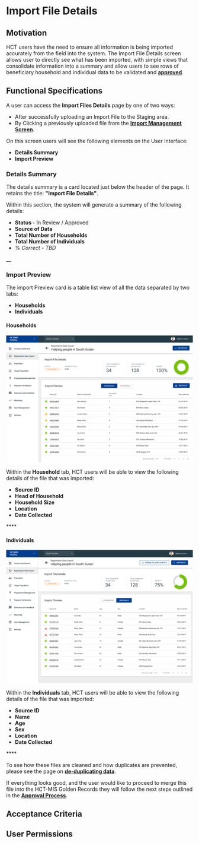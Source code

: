 # Import File Details

## Motivation

HCT users have the need to ensure all information is being imported accurately from the field into the system. The Import File Details screen allows user to directly see what has been imported, with simple views that consolidate information into a summary and allow users to see rows of beneficiary household and individual data to be validated and [**approved**](approval-process.md). 

## Functional Specifications

A user can access the **Import Files Details** page by one of two ways:

* After successfully uploading an Import File to the Staging area.
* By Clicking a previously uploaded file from the [**Import Management Screen**](detail-screen-approval-process.md).

On this screen users will see the following elements on the User Interface:

* **Details Summary**
* **Import Preview**

### Details Summary

The details summary is a card located just below the header of the page. It retains the title: **"Import File Details"**.

Within this section, the system will generate a summary of the following details:

* **Status -** In Review / Approved
* **Source of Data**
* **Total Number of Households**
* **Total Number of Individuals**
* _% Correct - TBD_

\_\_

### Import Preview

The import Preview card is a table list view of all the data separated by two tabs:

* **Households**
* **Individuals**

#### 

#### Households

![](../../../.gitbook/assets/image-2020-02-18-at-1.47.33-pm.png)

Within the **Household** tab, HCT users will be able to view the following details of the file that was imported:

* **Source ID**
* **Head of Household**
* **Household Size**
* **Location**
* **Date Collected**

\*\*\*\*

#### **Individuals**

![](../../../.gitbook/assets/image-2020-02-18-at-1.46.57-pm.png)

Within the **Individuals** tab, HCT users will be able to view the following details of the file that was imported:

* **Source ID**
* **Name**
* **Age**
* **Sex**
* **Location**
* **Date Collected**

\*\*\*\*

To see how these files are cleaned and how duplicates are prevented, please see the page on [**de-duplicating data**](de-duplicating-data.md).

If everything looks good, and the user would like to proceed to merge this file into the HCT-MIS Golden Records they will follow the next steps outlined in the [**Approval Process**](approval-process.md).

## Acceptance Criteria

## User Permissions



